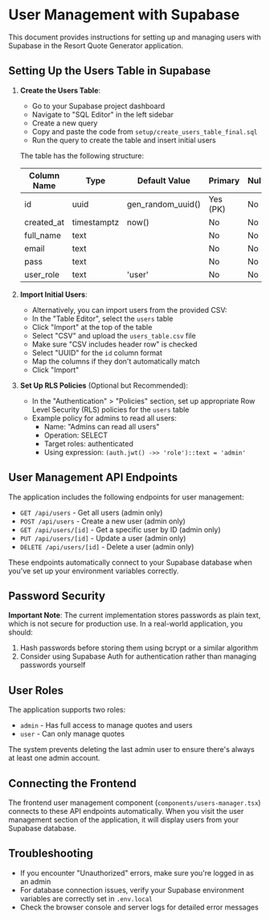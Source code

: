 # User Management with Supabase

This document provides instructions for setting up and managing users with Supabase in the Resort Quote Generator application.

## Setting Up the Users Table in Supabase

1. **Create the Users Table**:

   - Go to your Supabase project dashboard
   - Navigate to "SQL Editor" in the left sidebar
   - Create a new query
   - Copy and paste the code from `setup/create_users_table_final.sql`
   - Run the query to create the table and insert initial users

   The table has the following structure:

   | Column Name | Type        | Default Value     | Primary  | Nullable |
   | ----------- | ----------- | ----------------- | -------- | -------- |
   | id          | uuid        | gen_random_uuid() | Yes (PK) | No       |
   | created_at  | timestamptz | now()             | No       | No       |
   | full_name   | text        |                   | No       | No       |
   | email       | text        |                   | No       | No       |
   | pass        | text        |                   | No       | No       |
   | user_role   | text        | 'user'            | No       | No       |

2. **Import Initial Users**:

   - Alternatively, you can import users from the provided CSV:
   - In the "Table Editor", select the `users` table
   - Click "Import" at the top of the table
   - Select "CSV" and upload the `users_table.csv` file
   - Make sure "CSV includes header row" is checked
   - Select "UUID" for the `id` column format
   - Map the columns if they don't automatically match
   - Click "Import"

3. **Set Up RLS Policies** (Optional but Recommended):
   - In the "Authentication" > "Policies" section, set up appropriate Row Level Security (RLS) policies for the `users` table
   - Example policy for admins to read all users:
     - Name: "Admins can read all users"
     - Operation: SELECT
     - Target roles: authenticated
     - Using expression: `(auth.jwt() ->> 'role')::text = 'admin'`

## User Management API Endpoints

The application includes the following endpoints for user management:

- `GET /api/users` - Get all users (admin only)
- `POST /api/users` - Create a new user (admin only)
- `GET /api/users/[id]` - Get a specific user by ID (admin only)
- `PUT /api/users/[id]` - Update a user (admin only)
- `DELETE /api/users/[id]` - Delete a user (admin only)

These endpoints automatically connect to your Supabase database when you've set up your environment variables correctly.

## Password Security

**Important Note**: The current implementation stores passwords as plain text, which is not secure for production use. In a real-world application, you should:

1. Hash passwords before storing them using bcrypt or a similar algorithm
2. Consider using Supabase Auth for authentication rather than managing passwords yourself

## User Roles

The application supports two roles:

- `admin` - Has full access to manage quotes and users
- `user` - Can only manage quotes

The system prevents deleting the last admin user to ensure there's always at least one admin account.

## Connecting the Frontend

The frontend user management component (`components/users-manager.tsx`) connects to these API endpoints automatically. When you visit the user management section of the application, it will display users from your Supabase database.

## Troubleshooting

- If you encounter "Unauthorized" errors, make sure you're logged in as an admin
- For database connection issues, verify your Supabase environment variables are correctly set in `.env.local`
- Check the browser console and server logs for detailed error messages
